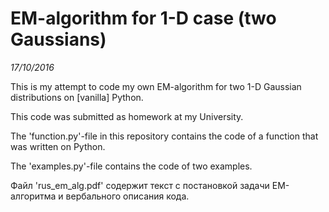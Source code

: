 # EM-algorithm for 1-D case (two Gaussians)

*17/10/2016*

This is my attempt to code my own EM-algorithm for two 1-D Gaussian distributions on [vanilla] Python.

This code was submitted as homework at my University.

The 'function.py'-file in this repository contains the code of a function that was written on Python.

The 'examples.py'-file contains the code of two examples.

Файл 'rus_em_alg.pdf' содержит текст с постановкой задачи EM-алгоритма и вербального описания кода.
